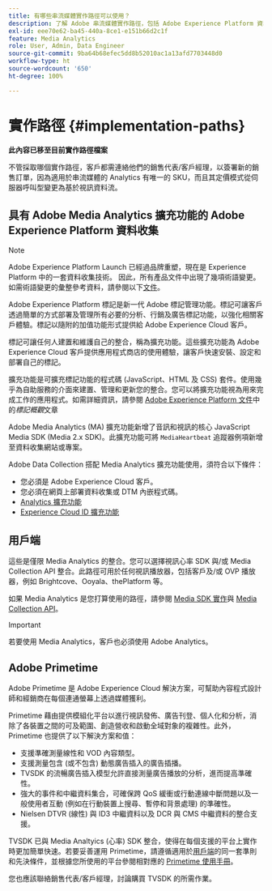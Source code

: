 ```yaml
---
title: 有哪些串流媒體實作路徑可以使用？
description: 了解 Adobe 串流媒體實作路徑，包括 Adobe Experience Platform 資料收集。
exl-id: eee70e62-ba45-440a-8ce1-e151b66d2c1f
feature: Media Analytics
role: User, Admin, Data Engineer
source-git-commit: 9ba64b68efec5dd8b52010ac1a13afd7703448d0
workflow-type: ht
source-wordcount: '650'
ht-degree: 100%

---
```


# 實作路徑 {#implementation-paths}

**此內容已移至目前實作路徑檔案**

不管採取哪個實作路徑，客戶都需連絡他們的銷售代表/客戶經理，以簽署新的銷售訂單，因為適用於串流媒體的 Analytics 有唯一的 SKU，而且其定價模式從伺服器呼叫型變更為基於視訊資料流。

## 具有 Adobe Media Analytics 擴充功能的 Adobe Experience Platform 資料收集

>[!NOTE]
>Adobe Experience Platform Launch 已經過品牌重塑，現在是 Experience Platform 中的一套資料收集技術。 因此，所有產品文件中出現了幾項術語變更。 如需術語變更的彙整參考資料，請參閱以下[文件](https://experienceleague.adobe.com/docs/experience-platform/tags/term-updates.html?lang=zh-Hant)。


Adobe Experience Platform 標記是新一代 Adobe 標記管理功能。標記可讓客戶透過簡單的方式部署及管理所有必要的分析、行銷及廣告標記功能，以強化相關客戶體驗。標記以隨附的加值功能形式提供給 Adobe Experience Cloud 客戶。

標記可讓任何人建置和維護自己的整合，稱為擴充功能。這些擴充功能為 Adobe Experience Cloud 客戶提供應用程式商店的使用體驗，讓客戶快速安裝、設定和部署自己的標記。

擴充功能是可擴充標記功能的程式碼 (JavaScript、HTML 及 CSS) 套件。使用幾乎為自助服務的介面來建置、管理和更新您的整合。您可以將擴充功能視為用來完成工作的應用程式。如需詳細資訊，請參閱 [Adobe Experience Platform 文件](https://experienceleague.adobe.com/docs/experience-platform/tags/home.html?lang=zh-Hant)中的&#x200B;*標記概觀*&#x200B;文章

Adobe Media Analytics (MA) 擴充功能新增了音訊和視訊的核心 JavaScript Media SDK (Media 2.x SDK)。此擴充功能可將 `MediaHeartbeat` 追蹤器例項新增至資料收集網站或專案。

Adobe Data Collection 搭配 Media Analytics 擴充功能使用，須符合以下條件：
* 您必須是 Adobe Experience Cloud 客戶。
* 您必須在網頁上部署資料收集或 DTM 內嵌程式碼。
* [Analytics 擴充功能](https://experienceleague.adobe.com/docs/experience-platform/tags/extensions/adobe/analytics/overview.html?lang=zh-Hant)
* [Experience Cloud ID 擴充功能](https://experienceleague.adobe.com/docs/experience-platform/tags/extensions/adobe/id-service/overview.html?lang=zh=Hant)


## 用戶端

這些是僅限 Media Analytics 的整合。您可以選擇視訊心率 SDK 與/或 Media Collection API 整合。此路徑可用於任何視訊播放器，包括客戶及/或 OVP 播放器，例如 Brightcove、Ooyala、thePlatform 等。

如果 Media Analytics 是您打算使用的路徑，請參閱 [Media SDK 實作](/help/legacy/setup/legacy-setup-overview.md)與 [Media Collection API](/help/implementation/media-collection-api/mc-api-overview.md)。

>[!IMPORTANT]
>若要使用 Media Analytics，客戶也必須使用 Adobe Analytics。

## Adobe Primetime

Adobe Primetime 是 Adobe Experience Cloud 解決方案，可幫助內容程式設計師和經銷商在每個連通螢幕上透過媒體獲利。

Primetime 藉由提供模組化平台以進行視訊發佈、廣告刊登、個人化和分析，消除了各裝置之間的可及範圍、創造營收和啟動全域對象的複雜性。此外，Primetime 也提供了以下解決方案和值：

* 支援準確測量線性和 VOD 內容類型。
* 支援測量包含 (或不包含) 動態廣告插入的廣告插播。
* TVSDK 的流暢廣告插入模型允許直接測量廣告播放的分析，進而提高準確性。
* 強大的事件和中繼資料集合，可確保跨 QoS 緩衝或行動連線中斷問題以及一般使用者互動 (例如在行動裝置上搜尋、暫停和背景處理) 的準確性。
* Nielsen DTVR (線性) 與 ID3 中繼資料以及 DCR 與 CMS 中繼資料的整合支援。


TVSDK 已與 Media Analtyics (心率) SDK 整合，使得在每個支援的平台上實作時更加簡單快速。若要妥善運用 Primetime，請遵循適用於[用戶端](/help/legacy/intro-to-ava/implementation-paths/client-side-path.md)的同一套準則和先決條件，並根據您所使用的平台參閱相對應的 [Primetime 使用手冊](https://helpx.adobe.com/tw/primetime/user-guide.html)。

您也應該聯絡銷售代表/客戶經理，討論購買 TVSDK 的所需作業。
